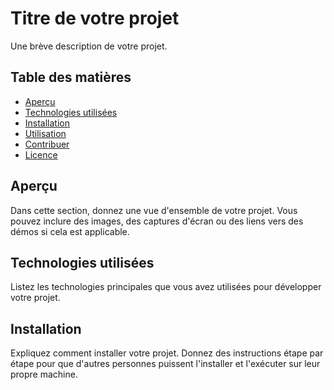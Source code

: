# Titre de votre projet

Une brève description de votre projet.

## Table des matières
- [Aperçu](#aperçu)
- [Technologies utilisées](#technologies-utilisées)
- [Installation](#installation)
- [Utilisation](#utilisation)
- [Contribuer](#contribuer)
- [Licence](#licence)

## Aperçu

Dans cette section, donnez une vue d'ensemble de votre projet. Vous pouvez inclure des images, des captures d'écran ou des liens vers des démos si cela est applicable.

## Technologies utilisées

Listez les technologies principales que vous avez utilisées pour développer votre projet.

## Installation

Expliquez comment installer votre projet. Donnez des instructions étape par étape pour que d'autres personnes puissent l'installer et l'exécuter sur leur propre machine.

